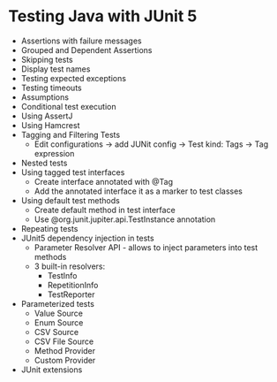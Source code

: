 # Testing Java with JUnit 5

* Assertions with failure messages
* Grouped and Dependent Assertions
* Skipping tests
* Display test names
* Testing expected exceptions
* Testing timeouts
* Assumptions
* Conditional test execution
* Using AssertJ
* Using Hamcrest
* Tagging and Filtering Tests
    * Edit configurations -> add JUNit config -> Test kind: Tags -> Tag expression
* Nested tests
* Using tagged test interfaces
    * Create interface annotated with @Tag
    * Add the annotated interface it as a marker to test classes
* Using default test methods
    * Create default method in test interface
    * Use @org.junit.jupiter.api.TestInstance annotation
* Repeating tests
* JUnit5 dependency injection in tests
    * Parameter Resolver API - allows to inject parameters into test methods
    * 3 built-in resolvers:
        * TestInfo
        * RepetitionInfo
        * TestReporter
* Parameterized tests
    * Value Source
    * Enum Source
    * CSV Source
    * CSV File Source
    * Method Provider
    * Custom Provider
* JUnit extensions
